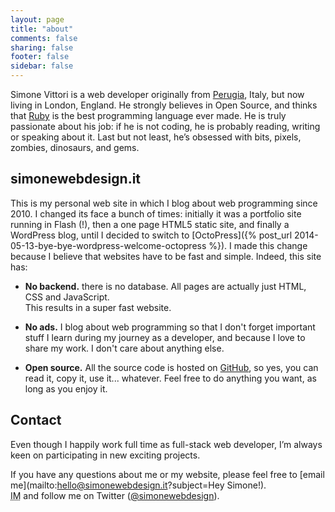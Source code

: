 ```yaml
---
layout: page
title: "about"
comments: false
sharing: false
footer: false
sidebar: false
---
```


Simone Vittori is a web developer originally from [Perugia](https://en.wikipedia.org/wiki/Perugia), Italy, but now living in London, England. He strongly believes in Open Source, and thinks that [Ruby](https://ruby-lang.org) is the best programming language ever made. He is truly passionate about his job: if he is not coding, he is probably reading, writing or speaking about it. Last but not least, he’s obsessed with bits, pixels, zombies, dinosaurs, and gems.

## simonewebdesign.it

This is my personal web site in which I blog about web programming since 2010. I changed its face a bunch of times: initially it was a portfolio site running in Flash (!), then a one page HTML5 static site, and finally a WordPress blog, until I decided to switch to [OctoPress]({% post_url 2014-05-13-bye-bye-wordpress-welcome-octopress %}). I made this change because I believe that websites have to be fast and simple. Indeed, this site has:

- <strong>No backend.</strong> there is no database. All pages are actually just HTML, CSS and JavaScript. <br>This results in a super fast website.

- <strong>No ads.</strong> I blog about web programming so that I don't forget important stuff I learn during my journey as a developer, and because I love to share my work. I don't care about anything else.

- <strong>Open source.</strong> All the source code is hosted on [GitHub](https://github.com/simonewebdesign/simonewebdesign), so yes, you can read it, copy it, use it... whatever. Feel free to do anything you want, as long as you enjoy it.

## Contact

Even though I happily work full time as full-stack web developer, I’m always keen on participating in new exciting projects.

If you have any questions about me or my website, please feel free to [email me](mailto:hello@simonewebdesign.it?subject=Hey Simone!).<br>
<abbr title="Instant Message">IM</abbr> and follow me on Twitter (<a href="https://twitter.com/simonewebdesign" title="simonewebdesign on Twitter" rel="nofollow">@simonewebdesign</a>).